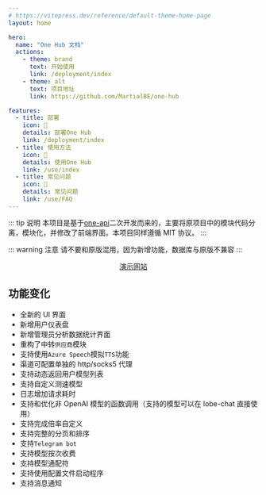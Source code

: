 ```yaml
---
# https://vitepress.dev/reference/default-theme-home-page
layout: home

hero:
  name: "One Hub 文档"
  actions:
    - theme: brand
      text: 开始使用
      link: /deployment/index
    - theme: alt
      text: 项目地址
      link: https://github.com/MartialBE/one-hub

features:
  - title: 部署
    icon: 🚀
    details: 部署One Hub
    link: /deployment/index
  - title: 使用方法
    icon: 📖
    details: 使用One Hub
    link: /use/index
  - title: 常见问题
    icon: 💬
    details: 常见问题
    link: /use/FAQ
---
```


::: tip 说明
本项目是基于[one-api](https://github.com/songquanpeng/one-api)二次开发而来的，主要将原项目中的模块代码分离，模块化，并修改了前端界面。本项目同样遵循 MIT 协议。
:::

::: warning 注意
请不要和原版混用，因为新增功能，数据库与原版不兼容
:::

<div style="text-align: center">

[演示网站](https://one-hub.xiao5.info)

</div>

## 功能变化

- 全新的 UI 界面
- 新增用户仪表盘
- 新增管理员分析数据统计界面
- 重构了中转`供应商`模块
- 支持使用`Azure Speech`模拟`TTS`功能
- 渠道可配置单独的 http/socks5 代理
- 支持动态返回用户模型列表
- 支持自定义测速模型
- 日志增加请求耗时
- 支持和优化非 OpenAI 模型的函数调用（支持的模型可以在 lobe-chat 直接使用）
- 支持完成倍率自定义
- 支持完整的分页和排序
- 支持`Telegram bot`
- 支持模型按次收费
- 支持模型通配符
- 支持使用配置文件启动程序
- 支持消息通知
